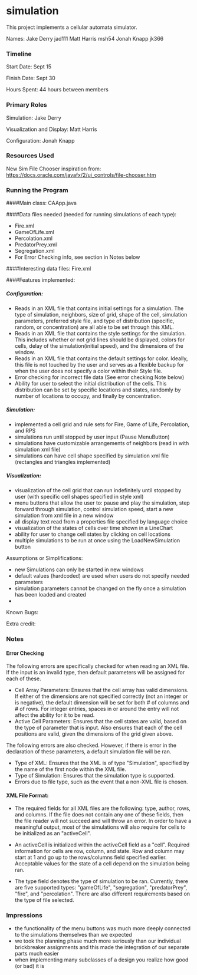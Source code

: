 simulation
====

This project implements a cellular automata simulator.

Names:
Jake Derry jad111
Matt Harris msh54
Jonah Knapp jk366

### Timeline

Start Date: Sept 15

Finish Date: Sept 30

Hours Spent: 44 hours between members

### Primary Roles

Simulation: Jake Derry

Visualization and Display: Matt Harris

Configuration: Jonah Knapp

### Resources Used
New Sim File Chooser inspiration from: https://docs.oracle.com/javafx/2/ui_controls/file-chooser.htm

### Running the Program

####Main class: CAApp.java 

####Data files needed (needed for running simulations of each type):
 * Fire.xml
 * GameOfLife.xml 
 * Percolation.xml 
 * PredatorPrey.xml 
 * Segregation.xml
 * For Error Checking info, see section in Notes below

####Interesting data files: Fire.xml

####Features implemented:
##### Configuration: 
* Reads in an XML file that contains initial settings for a simulation. The type of simulation, 
neighbors, size of grid, shape of the cell, simulation parameters, preferred style file, and 
type of distribution (specific, random, or concentration) are all able to be set through this XML. 
* Reads in an XML file that contains the style settings for the simulation. This includes whether or not 
grid lines should be displayed, colors for cells, delay of the simulation(initial speed), and the 
dimensions of the window. 
* Reads in an XML file that contains the default settings for color. Ideally, this file is not 
touched by the user and serves as a flexible backup for when the user does not specify a color 
within their Style file. 
* Error checking for incorrect file data (See error checking Note below) 
* Ability for user to select the initial distribution of the cells. This distribution can be set 
by specific locations and states, randomly by number of locations to occupy, and finally by 
concentration.
##### Simulation:
* implemented a cell grid and rule sets for Fire, Game of Life, Percolation, and RPS
* simulations run until stopped by user input (Pause MenuButton)
* simulations have customizable arrangements of neighbors (read in with simulation xml file)
* simulations can have cell shape specified by simulation xml file (rectangles and triangles implemented)

##### Visualization: 
* visualization of the cell grid that can run indefinitely until stopped by user (with specific cell shapes specified in style xml)
* menu buttons that allow the user to: pause and play the simulation, step forward through simulation, control simulation speed, start a new simulation from xml file in a new window
* all display text read from a properties file specified by language choice
* visualization of the states of cells over time shown in a LineChart
* ability for user to change cell states by clicking on cell locations
* multiple simulations to be run at once using the LoadNewSimulation button

Assumptions or Simplifications:
* new Simulations can only be started in new windows
* default values (hardcoded) are used when users do not specify needed parameters
* simulation parameters cannot be changed on the fly once a simulation has been loaded and created
* 

Known Bugs:

Extra credit:

### Notes
#### Error Checking 
The following errors are specifically checked for when reading an XML file. If the input is an 
invalid type, then default parameters will be assigned for each of these. 
* Cell Array Parameters: Ensures that the cell array has valid dimensions. If either 
of the dimensions are not specified correctly (not an integer or is negative), the 
default dimension will be set for both # of columns and # of rows. For integer entries, spaces in or 
around the entry will not affect the ability for it to be read. 
* Active Cell Parameters: Ensures that the cell states are valid, based on the 
type of parameter that is input. Also ensures that each of the cell positions are 
valid, given the dimensions of the grid given above. 

The following errors are also checked. However, if there is error in the declaration of 
these parameters, a default simulation file will be ran.

* Type of XML: Ensures that the XML is of type "Simulation", specified by the 
name of the first node within the XML file. 
* Type of Simulation: Ensures that the simulation type is supported.
* Errors due to file type, such as the event that a non-XML file is chosen.

#### XML File Format:
* The required fields for all XML files are the following: type, author, rows, and columns. If the file does not contain
any one of these fields, then the file reader will not succeed and will throw an error. In order to have a meaningful output, 
most of the simulations will also require for cells to be initialized as an "activeCell". 

* An activeCell is initialized within the activeCell field as a "cell". Required information for cells are row, column, 
and state. Row and column may start at 1 and go up to the rows/columns field specified earlier. 
Acceptable values for the state of a cell depend on the simulation being ran. 

* The type field denotes the type of simulation to be ran. Currently, there are five supported types: 
"gameOfLife", "segregation", "predatorPrey", "fire", and "percolation". There are also different requirements based on 
the type of file selected. 

### Impressions
* the functionality of the menu buttons was much more deeply connected to the simulations themselves than we expected
* we took the planning phase much more seriously than our individual brickbreaker assignments and this made the integration of our separate parts much easier
* when implementing many subclasses of a design you realize how good (or bad) it is
